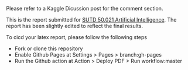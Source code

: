 Please refer to a Kaggle Dicussion post for the comment section.

This is the report submitted for [SUTD 50.021 Artificial Intelligence](https://istd.sutd.edu.sg/undergraduate/courses/50021-artificial-intelligence). 
The report has been slightly edited to reflect the final results.


To cicd your latex report, please follow the following steps
- Fork or clone this repository
- Enable Github Pages at Settings > Pages > branch:gh-pages
- Run the Github action at Action > Deploy PDF > Run workflow:master